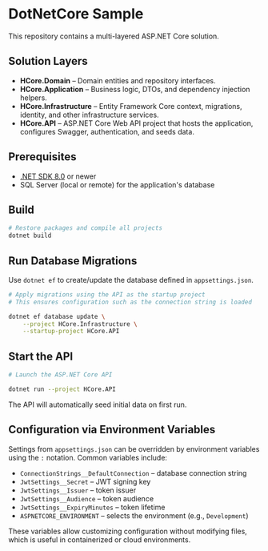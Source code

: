 # DotNetCore Sample

This repository contains a multi-layered ASP.NET Core solution.

## Solution Layers

- **HCore.Domain** – Domain entities and repository interfaces.
- **HCore.Application** – Business logic, DTOs, and dependency injection helpers.
- **HCore.Infrastructure** – Entity Framework Core context, migrations, identity, and other infrastructure services.
- **HCore.API** – ASP.NET Core Web API project that hosts the application, configures Swagger, authentication, and seeds data.

## Prerequisites

- [.NET SDK 8.0](https://dotnet.microsoft.com/) or newer
- SQL Server (local or remote) for the application's database

## Build

```bash
# Restore packages and compile all projects
dotnet build
```

## Run Database Migrations

Use `dotnet ef` to create/update the database defined in `appsettings.json`.

```bash
# Apply migrations using the API as the startup project
# This ensures configuration such as the connection string is loaded

dotnet ef database update \
    --project HCore.Infrastructure \
    --startup-project HCore.API
```

## Start the API

```bash
# Launch the ASP.NET Core API

dotnet run --project HCore.API
```

The API will automatically seed initial data on first run.

## Configuration via Environment Variables

Settings from `appsettings.json` can be overridden by environment variables using the `:` notation.
Common variables include:

- `ConnectionStrings__DefaultConnection` – database connection string
- `JwtSettings__Secret` – JWT signing key
- `JwtSettings__Issuer` – token issuer
- `JwtSettings__Audience` – token audience
- `JwtSettings__ExpiryMinutes` – token lifetime
- `ASPNETCORE_ENVIRONMENT` – selects the environment (e.g., `Development`)

These variables allow customizing configuration without modifying files, which is useful in containerized or cloud environments.